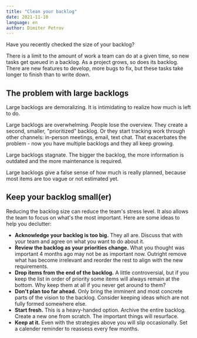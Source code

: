 ```yaml
---
title: "Clean your backlog"
date: 2021-11-10
language: en
author: Dimiter Petrov
---
```


Have you recently checked the size of your backlog?

There is a limit to the amount of work a team can do at a given time, so new tasks get queued in a backlog. As a project grows, so does its backlog. There are new features to develop, more bugs to fix, but these tasks take longer to finish than to write down.

## The problem with large backlogs

Large backlogs are demoralizing. It is intimidating to realize how much is left to do.

Large backlogs are overwhelming. People lose the overview. They create a second, smaller, "prioritized" backlog. Or they start tracking work through other channels: in-person meetings, email, text chat. That exacerbates the problem - now you have multiple backlogs and they all keep growing.

Large backlogs stagnate. The bigger the backlog, the more information is outdated and the more maintenance is required.

Large backlogs give a false sense of how much is really planned, because most items are too vague or not estimated yet.

## Keep your backlog small(er)

Reducing the backlog size can reduce the team's stress level. It also allows the team to focus on what's the most important. Here are some ideas to help you declutter:

- **Acknowledge your backlog is too big.** They all are. Discuss that with your team and agree on what you want to do about it.
- **Review the backlog as your priorities change.** What you thought was important 4 months ago may not be as important now. Outright remove what has become irrelevant and reorder the rest to align with the new requirements.
- **Drop items from the end of the backlog.** A little controversial, but if you keep the list in order of priority some items will always remain at the bottom. Why keep them at all if you never get around to them?
- **Don't plan too far ahead.** Only bring the imminent and most concrete parts of the vision to the backlog. Consider keeping ideas which are not fully formed somewhere else.
- **Start fresh.** This is a heavy-handed option. Archive the entire backlog. Create a new one from scratch. The important things will resurface.
- **Keep at it.** Even with the strategies above you will slip occasionally. Set a calender reminder to reassess every few months.
